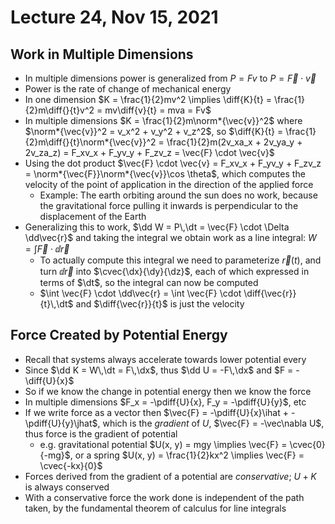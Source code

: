 # Lecture 24, Nov 15, 2021

## Work in Multiple Dimensions

* In multiple dimensions power is generalized from $P = Fv$ to $P = \vec{F} \cdot \vec{v}$
* Power is the rate of change of mechanical energy
* In one dimension $K = \frac{1}{2}mv^2 \implies \diff{K}{t} = \frac{1}{2}m\diff{}{t}v^2 = mv\diff{v}{t} = mva = Fv$
* In multiple dimensions $K = \frac{1}{2}m\norm*{\vec{v}}^2$ where $\norm*{\vec{v}}^2 = v_x^2 + v_y^2 + v_z^2$, so $\diff{K}{t} = \frac{1}{2}m\diff{}{t}\norm*{\vec{v}}^2 = \frac{1}{2}m(2v_xa_x + 2v_ya_y + 2v_za_z) = F_xv_x + F_yv_y + F_zv_z = \vec{F} \cdot \vec{v}$
* Using the dot product $\vec{F} \cdot \vec{v} = F_xv_x + F_yv_y + F_zv_z = \norm*{\vec{F}}\norm*{\vec{v}}\cos \theta$, which computes the velocity of the point of application in the direction of the applied force
	* Example: The earth orbiting around the sun does no work, because the gravitational force pulling it inwards is perpendicular to the displacement of the Earth
* Generalizing this to work, $\dd W = P\,\dt = \vec{F} \cdot \Delta \dd\vec{r}$ and taking the integral we obtain work as a line integral: $W = \int \vec{F} \cdot \dd\vec{r}$
	* To actually compute this integral we need to parameterize $\vec{r}(t)$, and turn $\dd\vec{r}$ into $\cvec{\dx}{\dy}{\dz}$, each of which expressed in terms of $\dt$, so the integral can now be computed
	* $\int \vec{F} \cdot \dd\vec{r} = \int \vec{F} \cdot \diff{\vec{r}}{t}\,\dt$ and $\diff{\vec{r}}{t}$ is just the velocity

## Force Created by Potential Energy

* Recall that systems always accelerate towards lower potential every
* Since $\dd K = W\,\dt = F\,\dx$, thus $\dd U = -F\,\dx$ and $F = -\diff{U}{x}$
* So if we know the change in potential energy then we know the force
* In multiple dimensions $F_x = -\pdiff{U}{x}, F_y = -\pdiff{U}{y}$, etc
* If we write force as a vector then $\vec{F} = -\pdiff{U}{x}\ihat + -\pdiff{U}{y}\jhat$, which is the *gradient* of $U$, $\vec{F} = -\vec\nabla U$, thus force is the gradient of potential
	* e.g. gravitational potential $U(x, y) = mgy \implies \vec{F} = \cvec{0}{-mg}$, or a spring $U(x, y) = \frac{1}{2}kx^2 \implies \vec{F} = \cvec{-kx}{0}$
* Forces derived from the gradient of a potential are *conservative*; $U + K$ is always conserved
* With a conservative force the work done is independent of the path taken, by the fundamental theorem of calculus for line integrals

